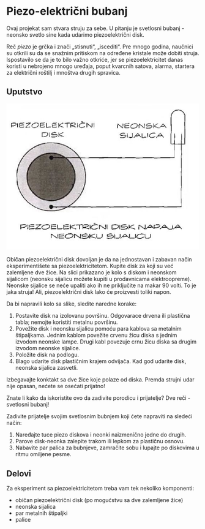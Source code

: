 # Piezo-električni bubanj

Ovaj projekat sam stvara struju za sebe. U pitanju je svetlosni bubanj - neonsko svetlo sine kada udarimo piezoelektrični disk.

Reč *piezo* je grčka i znači „stisnuti“, „iscediti“. Pre mnogo godina, naučnici su otkrili su da se snažnim pritiskom na određene kristale može dobiti struja. Ispostavilo se da je to bilo važno otkriće, jer se piezoelektricitet danas koristi u nebrojeno mnogo uređaja, poput kvarcnih satova, alarma, startera za električni roštilj i mnoštva drugih spravica.

## Uputstvo

![](../slike/piezo-disk.jpg)

Običan piezoelektrični disk dovoljan je da na jednostavan i zabavan način eksperimentišete sa piezoelektricitetom. Kupite disk za koji su već zalemljene dve žice. Na slici prikazano je kolo s diskom i neonskom sijalicom (neonsku sijalicu možete kupiti u prodavnicama elektroopreme). Neonske sijalice se neće upaliti ako ih ne priključite na makar 90 volti. To je jaka struja! Ali, piezoelektrični disk lako će proizvesti toliki napon.

Da bi napravili kolo sa slike, sledite naredne korake:
1. Postavite disk na izolovanu površinu. Odgovarace drvena ili plastična tabla; nemojte koristiti metalnu površinu.
2. Povežite disk i neonsku sijalicu pomoću para kablova sa metalnim štipaljkama. Jednim kablom povežite crvenu žicu diska s jednim izvodom neonske lampe. Drugi kabl povezuje crnu žicu diska sa drugim izvodom neonske sijalice.
3. Položite disk na podlogu.
4. Blago udarite disk plastičnim krajem odvijača. Kad god udarite disk, neonska sijalica zasvetli.

Izbegavajte konktakt sa dve žice koje polaze od diska. Premda strujni udar nije opasan, nećete se osećati prijatno!

Znate li kako da iskoristite ovo da zadivite porodicu i prijatelje? Dve reči - svetlosni bubanj!

Zadivite prijatelje svojim svetlosnim bubnjem koji ćete napraviti na sledeći način:
1. Naređajte tuce piezo diskova i neonki naizmenično jedne do drugih.
2. Parove disk-neonka zalepite trakom ili lepkom za plastičnu osnovu.
3. Nabavite par palica za bubnjeve, zamračite sobu i lupajte po diskovima u ritmu omiljene pesme.

## Delovi

Za eksperiment sa piezoelektricitetom treba vam tek nekoliko komponenti:
* običan piezoelektrični disk (po mogućstvu sa dve zalemljene žice)
* neonska sijalica
* par metalnih štipaljki
* palice
